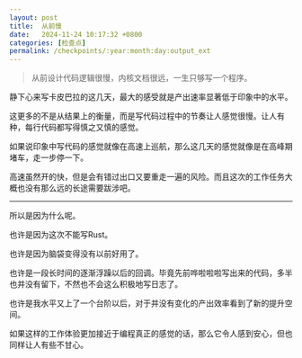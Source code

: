 ```yaml
---
layout: post
title:  从前慢
date:   2024-11-24 10:17:32 +0800
categories: [检查点]
permalink: /checkpoints/:year:month:day:output_ext
---
```


> 从前设计代码逻辑很慢，内核文档很远，一生只够写一个程序。

静下心来写卡皮巴拉的这几天，最大的感受就是产出速率显著低于印象中的水平。

这更多的不是从结果上的衡量，而是写代码过程中的节奏让人感觉很慢。让人有种，每行代码都写得慎之又慎的感觉。

如果说印象中写代码的感觉就像在高速上巡航，那么这几天的感觉就像是在高峰期堵车，走一步停一下。

高速虽然开的快，但是会有错过出口又要重走一遍的风险。而且这次的工作任务大概也没有那么远的长途需要跋涉吧。

----

所以是因为什么呢。

也许是因为这次不能写Rust。

也许是因为脑袋变得没有以前好用了。

也许是一段长时间的逐渐浮躁以后的回调。毕竟先前哗啦啦啦写出来的代码，多半也并没有留下，不然也不会这么积极地写日志了。

也许是我水平又上了一个台阶以后，对于并没有变化的产出效率看到了新的提升空间。

如果这样的工作体验更加接近于编程真正的感觉的话，那么它令人感到安心，但也同样让人有些不甘心。
